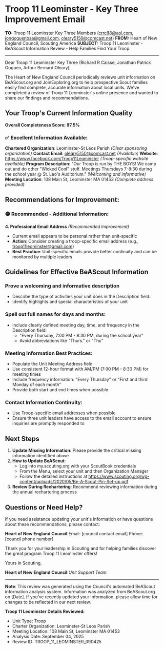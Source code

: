 # Troop 11 Leominster - Key Three Improvement Email

**TO:** Troop 11 Leominster Key Three Members (crrc88@aol.com, jongoguenbsa@gmail.com, oleary5150@comcast.net)
**FROM:** Heart of New England Council, Scouting America
**SUBJECT:** Troop 11 Leominster - BeAScout Information Review - Help Families Find Your Troop

---

Dear Troop 11 Leominster Key Three (Richard R Caisse, Jonathan Patrick Goguen, Arthur Bernard Oleary),

The Heart of New England Council periodically reviews unit information on BeAScout.org and JoinExploring.org to help prospective Scout families easily find complete, accurate information about local units. We've completed a review of Troop 11 Leominster's online presence and wanted to share our findings and recommendations.

## Your Troop's Current Information Quality

**Overall Completeness Score: 87.5%**

### ✅ **Excellent Information Available:**
**Chartered Organization**: Leominster-St Leos Parish *(Clear sponsoring organization)*
**Contact Email**: oleary5150@comcast.net *(Available)*
**Website**: https://www.facebook.com/Troop11Leominster *(Troop-specific website available)*
**Program Description**: "Our Troop is run by THE BOYS! We camp out and do other "Wicked Cool" stuff. Meetings Thursdays 7-8:30 during the school year @ St. Leo's Auditorium." *(Welcoming and informative)*
**Meeting Location**: 108 Main St, Leominster MA 01453 *(Complete address provided)*

## Recommendations for Improvement:

### 🟡 **Recommended - Additional Information:**

**4. Professional Email Address** *(Recommended Improvement)*
- Current email appears to be personal rather than unit-specific
- **Action**: Consider creating a troop-specific email address (e.g., troop11leominster@gmail.com)
- **Best Practice**: Unit-specific emails provide better continuity and can be monitored by multiple leaders

## Guidelines for Effective BeAScout Information

### **Prove a welcoming and informative description**
- Describe the type of activities your unit does in the Description field.
- Identify highlights and special characteristics of your unit

### **Spell out full names for days and months:**
- Include clearly defined meeting day, time, and frequency in the Description field:
  - "Every Thursday, 7:00 PM - 8:30 PM, during the school year"
  - Avoid abbreviations like "Thurs." or "Thu"

### **Meeting Information Best Practices:**
- Populate the Unit Meeting Address field
- Use consistent 12-hour format with AM/PM (7:00 PM - 8:30 PM) for meeting times
- Include frequency information: "Every Thursday" or "First and third Monday of each month"
- Provide both start and end times when possible

### **Contact Information Continuity:**
- Use Troop-specific email addresses when possible
- Ensure three unit leaders have access to the email account to ensure inquiries are promptly responded to

## Next Steps

1. **Update Missing Information**: Please provide the critical missing information identified above
2. **How to Update BeAScout**: 
   - Log into my.scouting.org with your ScoutBook credentials
   - From the Menu, select your unit and then Organization Manager
   - Follow the detailed instructions at
     https://www.scouting.org/wp-content/uploads/2020/05/Be-A-Scout-Pin-Set-up.pdf
3. **Review During Rechartering**: Recommend reviewing information during the annual rechartering process

## Questions or Need Help?

If you need assistance updating your unit's information or have questions about these recommendations, please contact:

**Heart of New England Council**
Email: [council contact email]
Phone: [council phone number]

Thank you for your leadership in Scouting and for helping families discover the great program Troop 11 Leominster offers!

Yours in Scouting,

**Heart of New England Council**
*Unit Support Team*

---

**Note**: This review was generated using the Council's automated BeAScout information analysis system. Information was analyzed from BeAScout.org on [Date]. If you've recently updated your information, please allow time for changes to be reflected in our next review.

**Troop 11 Leominster Details Reviewed:**
- Unit Type: Troop
- Charter Organization: Leominster-St Leos Parish
- Meeting Location: 108 Main St, Leominster MA 01453
- Analysis Date: September 04, 2025
- Review ID: TROOP_11_LEOMINSTER_090425